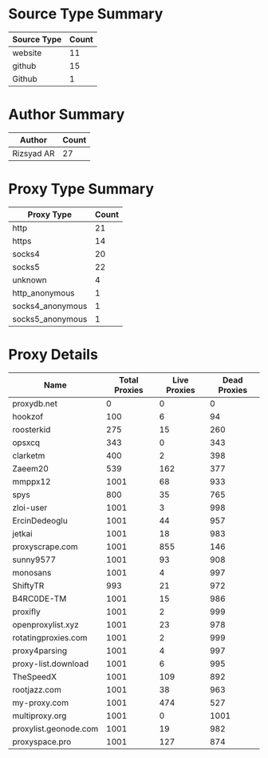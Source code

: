 # Source Type Summary

| Source Type | Count |
|-------------|-------|
| website | 11 |
| github | 15 |
| Github | 1 |


# Author Summary

| Author | Count |
|--------|-------|
| Rizsyad AR | 27 |


# Proxy Type Summary

| Proxy Type | Count |
|------------|-------|
| http | 21 |
| https | 14 |
| socks4 | 20 |
| socks5 | 22 |
| unknown | 4 |
| http_anonymous | 1 |
| socks4_anonymous | 1 |
| socks5_anonymous | 1 |


# Proxy Details

| Name | Total Proxies | Live Proxies | Dead Proxies |
|------|---------------|--------------|---------------|
| proxydb.net | 0 | 0 | 0 |
| hookzof | 100 | 6 | 94 |
| roosterkid | 275 | 15 | 260 |
| opsxcq | 343 | 0 | 343 |
| clarketm | 400 | 2 | 398 |
| Zaeem20 | 539 | 162 | 377 |
| mmppx12 | 1001 | 68 | 933 |
| spys | 800 | 35 | 765 |
| zloi-user | 1001 | 3 | 998 |
| ErcinDedeoglu | 1001 | 44 | 957 |
| jetkai | 1001 | 18 | 983 |
| proxyscrape.com | 1001 | 855 | 146 |
| sunny9577 | 1001 | 93 | 908 |
| monosans | 1001 | 4 | 997 |
| ShiftyTR | 993 | 21 | 972 |
| B4RC0DE-TM | 1001 | 15 | 986 |
| proxifly | 1001 | 2 | 999 |
| openproxylist.xyz | 1001 | 23 | 978 |
| rotatingproxies.com | 1001 | 2 | 999 |
| proxy4parsing | 1001 | 4 | 997 |
| proxy-list.download | 1001 | 6 | 995 |
| TheSpeedX | 1001 | 109 | 892 |
| rootjazz.com | 1001 | 38 | 963 |
| my-proxy.com | 1001 | 474 | 527 |
| multiproxy.org | 1001 | 0 | 1001 |
| proxylist.geonode.com | 1001 | 19 | 982 |
| proxyspace.pro | 1001 | 127 | 874 |
